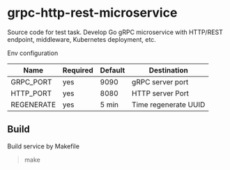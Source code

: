 # grpc-http-rest-microservice
Source code for test task. Develop Go gRPC microservice with HTTP/REST endpoint, middleware, Kubernetes deployment, etc.

Env configuration

| Name                                          | Required | Default                 | Destination                        |
|-----------------------------------------------|----------|-------------------------|------------------------------------|
| GRPC_PORT                                     | yes      | 9090                    | gRPC server port                   |
| HTTP_PORT                                     | yes      | 8080                    | HTTP server Port                   |
| REGENERATE                                    | yes      | 5 min                   | Time regenerate UUID               |


Build
--
Build service by Makefile
> make

